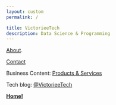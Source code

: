 ```yaml
---
layout: custom
permalink: /

title: VictorieeTech
description: Data Science & Programming
---
```


[About](./about).

[Contact](./contact)


Business Content: [Products & Services](./business)


Tech blog: <a href="https://odysee.com/@VictorieeTech:2" target="_blank">@VictorieeTech</a>

<a href="https://victorieeman.github.io/" style="#banner" class="button"><strong>Home!</strong></a>
